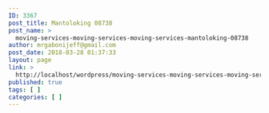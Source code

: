 ```yaml
---
ID: 3367
post_title: Mantoloking 08738
post_name: >
  moving-services-moving-services-moving-services-mantoloking-08738
author: mrgabonijeff@gmail.com
post_date: 2018-03-28 01:37:33
layout: page
link: >
  http://localhost/wordpress/moving-services-moving-services-moving-services-mantoloking-08738/
published: true
tags: [ ]
categories: [ ]
---
```

